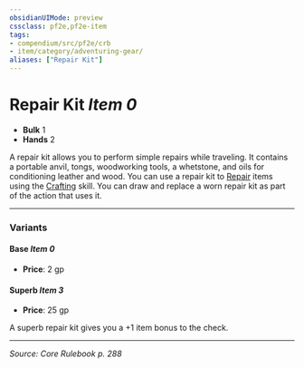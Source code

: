 ```yaml
---
obsidianUIMode: preview
cssclass: pf2e,pf2e-item
tags:
- compendium/src/pf2e/crb
- item/category/adventuring-gear/
aliases: ["Repair Kit"]
---
```

# Repair Kit *Item 0*  

- **Bulk** 1
- **Hands** 2

A repair kit allows you to perform simple repairs while traveling. It contains a portable anvil, tongs, woodworking tools, a whetstone, and oils for conditioning leather and wood. You can use a repair kit to [Repair](repair.md) items using the [Crafting](skills.md#Crafting) skill. You can draw and replace a worn repair kit as part of the action that uses it.

---

### Variants

#### Base *Item 0*

- **Price**: 2 gp

#### Superb *Item 3*

- **Price**: 25 gp

A superb repair kit gives you a +1 item bonus to the check.

---
*Source: Core Rulebook p. 288*